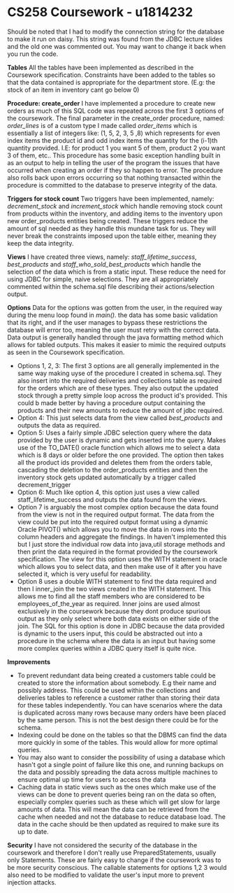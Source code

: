 
# CS258 Coursework - u1814232

Should be noted that I had to modify the connection string for the database to make it run on daisy. This string was found from the JDBC lecture slides and the old one was commented out. You may want to change it back when you run the code.

**Tables**
All the tables have been implemented as described in the Coursework specification. Constraints have been added to the tables so that the data contained is appropriate for the department store. (E.g: the stock of an item in inventory cant go below 0)


**Procedure: create_order**
I have implemented a procedure to create new orders as much of this SQL code was repeated across the first 3 options of the coursework. The final parameter in the create_order procedure, named: *order_lines* is of a custom type I made called *order_items* which is essentially a list of integers like: (1, 5, 2, 3, 5 ,8) which represents for even index items the product id and odd index items the quantity for the (i-1)th quantity provided. I.E: for product 1 you want 5 of them, product 2 you want 3 of them, etc..
This procedure has some basic exception handling built in as an output to help in telling the user of the program the issues that have occurred when creating an order if they so happen to error. The procedure also rolls back upon errors occurring so that nothing transacted within the procedure is committed to the database to preserve integrity of the data.

**Triggers for stock count**
Two triggers have been implemented, namely: *decrement_stock* and *increment_stock* which handle removing stock count from products within the inventory, and adding items to the inventory upon new order_products entities being created. These triggers reduce the amount of sql needed as they handle this mundane task for us. They will never break the constraints imposed upon the table either, meaning they keep the data integrity.

**Views**
I have created three views, namely: *staff_lifetime_success*, *best_products* and *staff_who_sold_best_products* which handle the selection of the data which is from a static input. These reduce the need for using JDBC for simple, naive selections. They are all appropriately commented within the schema.sql file describing their actions/selection output.


**Options**
Data for the options was gotten from the user, in the required way during the menu loop found in *main()*. the data has some basic validation that its right, and if the user manages to bypass these restrictions the database will error too, meaning the user must retry with the correct data. Data output is generally handled through the java formatting method which allows for tabled outputs. This makes it easier to mimic the required outputs as seen in the Coursework specification.

 - Options 1, 2, 3: The first 3 options are all generally implemented in the same way making uyse of the procedure I created in schema.sql. They also insert into the required deliveries and collections table as required for the orders which are of these types. They also output the updated stock through a pretty simple loop across the product id's provided. This could b made better by having a procedure output containing the products and their new amounts to reduce the amount of jdbc required.
 - Option 4: This just selects data from the view called *best_products* and outputs the data as required.
 - Option 5: Uses a fairly simple JDBC selection query where the data provided by the user is dynamic and gets inserted into the query. Makes use of the TO_DATE() oracle function which allows me to select a data which is 8 days or older before the one provided. The option then takes all the product ids provided and deletes them from the orders table, cascading the deletion to the order_products entities and then the inventory stock gets updated automatically by a trigger called decrement_trigger
 - Option 6: Much like option 4, this option just uses a view called staff_lifetime_success and outputs the data found from the views.
 - Option 7 is arguably the most complex option because the data found from the view is not in the required output format. The data from the view could be put into the required output format using a dynamic Oracle PIVOT() which allows you to move the data in rows into the column headers and aggregate the findings. In haven't implemented this but I just store the individual row data into java,util storage methods and then print the data required in the format provided by the coursework specification. The view for this option uses the WITH statement in oracle which allows you to select data, and then make use of it after you have selected it, which is very useful for readability.
 - Option 8 uses a double WITH statement to find the data required and then I inner_join the two views created in the WITH statement. This allows me to find all the staff members who are considered to be employees_of_the_year as required. Inner joins are used almost exclusively in the coursework  because they dont produce spurious output as they only select where both data exists on either side of the join. The SQL  for this option is done in JDBC because the data provided is dynamic to the users input, this could be abstracted out into a procedure in the schema where the data is an input but having some more complex queries within a JDBC query itself is quite nice.


**Improvements**

 - To prevent redundant data being created a customers table could be created to store the information about somebody. E.g their name and possibly address. This could be used within the collections and deliveries tables to reference a customer rather than storing their data for these tables independently. You can have scenarios where the data is duplicated across many rows because many orders have been placed by the same person. This is not the best design there could be for the schema.
- Indexing could be done on the tables so that the DBMS can find the data more quickly in some of the tables. This would allow for more optimal queries. 
- You may also want to consider the possibility of using a database which hasn't got a single point of failure like this one, and running backups on the data and possibly spreading the data across multiple machines to ensure optimal up time for users to access the data
- Caching data in static views such as the ones which make use of the views can be done to prevent queries being ran on the data so often, especially complex queries such as these which will get slow for large amounts of data. This will mean the data can be retrieved from the cache when needed and not the database to reduce database load. The data in the cache should be then updated as required to make sure its up to date.

**Security**
I have not considered the security of the database in the coursework and therefore I don't really use PreparedStatements, usually only Statements. These are fairly easy to change if the coursework was to be more security conscious. The callable statements for options 1,2 3 would also need to be modified to validate the user's input more to prevent injection attacks.
